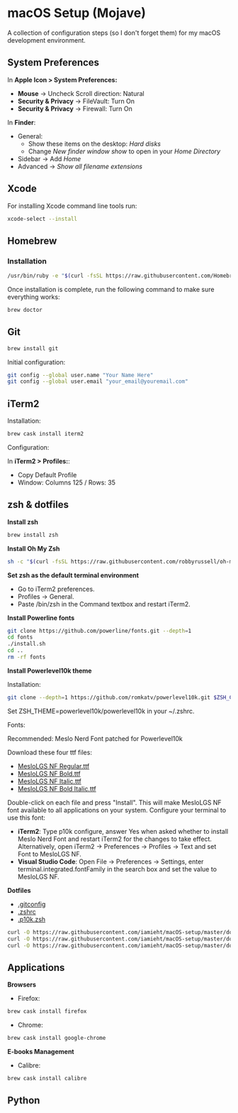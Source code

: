 # macOS Setup (Mojave)

A collection of configuration steps (so I don't forget them) for my macOS development environment.

## System Preferences

In **Apple Icon > System Preferences:**

- **Mouse** -> Uncheck Scroll direction: Natural
- **Security & Privacy** -> FileVault: Turn On
- **Security & Privacy** -> Firewall: Turn On

In **Finder**:

- General:
  - Show these items on the desktop: *Hard disks*
  - Change *New finder window show* to open in your *Home Directory*
- Sidebar -> Add *Home*
- Advanced -> *Show all filename extensions*

## Xcode

For installing Xcode command line tools run:

```bash
xcode-select --install
```

## Homebrew

### Installation

```bash
/usr/bin/ruby -e "$(curl -fsSL https://raw.githubusercontent.com/Homebrew/install/master/install)"
```

Once installation is complete, run the following command to make sure everything works:

```bash
brew doctor
```

## Git

```bash
brew install git
```

Initial configuration:

```bash
git config --global user.name "Your Name Here"
git config --global user.email "your_email@youremail.com"
```

## iTerm2

Installation:

```bash
brew cask install iterm2
```

Configuration:

In **iTerm2 > Profiles:**:

- Copy Default Profile
- Window: Columns 125 / Rows: 35

## zsh & dotfiles

**Install zsh**

```bash
brew install zsh
```

**Install Oh My Zsh**

```bash
sh -c "$(curl -fsSL https://raw.githubusercontent.com/robbyrussell/oh-my-zsh/master/tools/install.sh)"
```

**Set zsh as the default terminal environment**

- Go to iTerm2 preferences.
- Profiles -> General.
- Paste /bin/zsh in the Command textbox and restart iTerm2.

**Install Powerline fonts**

```bash
git clone https://github.com/powerline/fonts.git --depth=1
cd fonts
./install.sh
cd ..
rm -rf fonts
```

**Install Powerlevel10k theme**

Installation:

```bash
git clone --depth=1 https://github.com/romkatv/powerlevel10k.git $ZSH_CUSTOM/themes/powerlevel10k
````

Set ZSH_THEME=powerlevel10k/powerlevel10k in your ~/.zshrc.

Fonts:

Recommended: Meslo Nerd Font patched for Powerlevel10k

Download these four ttf files:

- [MesloLGS NF Regular.ttf](https://github.com/romkatv/dotfiles-public/raw/master/.local/share/fonts/NerdFonts/MesloLGS%20NF%20Regular.ttf)
- [MesloLGS NF Bold.ttf](https://github.com/romkatv/dotfiles-public/raw/master/.local/share/fonts/NerdFonts/MesloLGS%20NF%20Bold.ttf)
- [MesloLGS NF Italic.ttf](https://github.com/romkatv/dotfiles-public/raw/master/.local/share/fonts/NerdFonts/MesloLGS%20NF%20Italic.ttf)
- [MesloLGS NF Bold Italic.ttf](https://github.com/romkatv/dotfiles-public/raw/master/.local/share/fonts/NerdFonts/MesloLGS%20NF%20Bold%20Italic.ttf)

Double-click on each file and press "Install". This will make MesloLGS NF font available to all applications on your system. Configure your terminal to use this font:

- **iTerm2**: Type p10k configure, answer Yes when asked whether to install Meslo Nerd Font and restart iTerm2 for the changes to take effect. Alternatively, open iTerm2 → Preferences → Profiles → Text and set Font to MesloLGS NF.
- **Visual Studio Code**: Open File → Preferences → Settings, enter terminal.integrated.fontFamily in the search box and set the value to MesloLGS NF.

**Dotfiles**

- [.gitconfig](https://raw.githubusercontent.com/iamieht/macOS-setup/master/dotfiles/.gitconfig)
- [.zshrc](https://raw.githubusercontent.com/iamieht/macOS-setup/master/dotfiles/.zshrc)
- [.p10k.zsh](https://raw.githubusercontent.com/iamieht/macOS-setup/master/dotfiles/.p10k.zsh)

```bash
curl -O https://raw.githubusercontent.com/iamieht/macOS-setup/master/dotfiles/.gitconfig
curl -O https://raw.githubusercontent.com/iamieht/macOS-setup/master/dotfiles/.zshrc
curl -O https://raw.githubusercontent.com/iamieht/macOS-setup/master/dotfiles/.p10k.zsh
````

## Applications

**Browsers**

- Firefox:

```bash
brew cask install firefox
```

- Chrome:

```bash
brew cask install google-chrome
```

**E-books Management**

- Calibre:

```bash
brew cask install calibre
```





## Python
